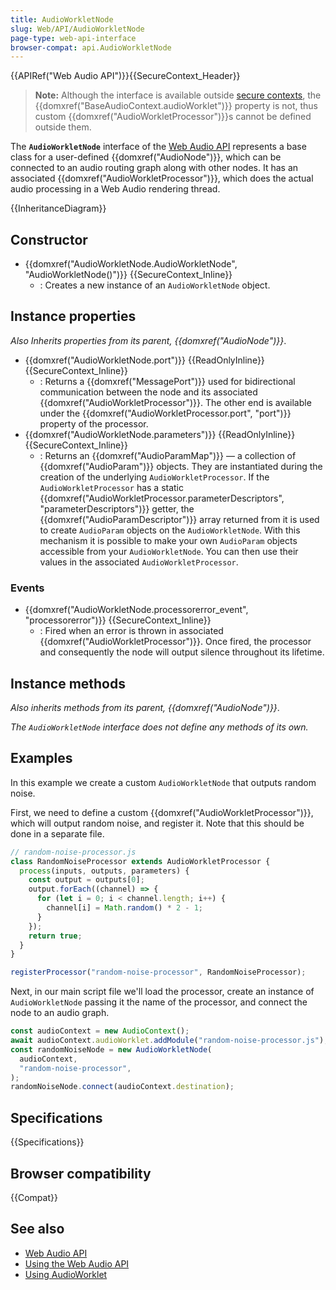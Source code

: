 ```yaml
---
title: AudioWorkletNode
slug: Web/API/AudioWorkletNode
page-type: web-api-interface
browser-compat: api.AudioWorkletNode
---
```


{{APIRef("Web Audio API")}}{{SecureContext_Header}}

> **Note:** Although the interface is available outside [secure contexts](/en-US/docs/Web/Security/Secure_Contexts), the {{domxref("BaseAudioContext.audioWorklet")}} property is not, thus custom {{domxref("AudioWorkletProcessor")}}s cannot be defined outside them.

The **`AudioWorkletNode`** interface of the [Web Audio API](/en-US/docs/Web/API/Web_Audio_API) represents a base class for a user-defined {{domxref("AudioNode")}}, which can be connected to an audio routing graph along with other nodes. It has an associated {{domxref("AudioWorkletProcessor")}}, which does the actual audio processing in a Web Audio rendering thread.

{{InheritanceDiagram}}

## Constructor

- {{domxref("AudioWorkletNode.AudioWorkletNode", "AudioWorkletNode()")}} {{SecureContext_Inline}}
  - : Creates a new instance of an `AudioWorkletNode` object.

## Instance properties

_Also Inherits properties from its parent, {{domxref("AudioNode")}}_.

- {{domxref("AudioWorkletNode.port")}} {{ReadOnlyInline}} {{SecureContext_Inline}}
  - : Returns a {{domxref("MessagePort")}} used for bidirectional communication between the node and its associated {{domxref("AudioWorkletProcessor")}}. The other end is available under the {{domxref("AudioWorkletProcessor.port", "port")}} property of the processor.
- {{domxref("AudioWorkletNode.parameters")}} {{ReadOnlyInline}} {{SecureContext_Inline}}
  - : Returns an {{domxref("AudioParamMap")}} — a collection of {{domxref("AudioParam")}} objects. They are instantiated during the creation of the underlying `AudioWorkletProcessor`. If the `AudioWorkletProcessor` has a static {{domxref("AudioWorkletProcessor.parameterDescriptors", "parameterDescriptors")}} getter, the {{domxref("AudioParamDescriptor")}} array returned from it is used to create `AudioParam` objects on the `AudioWorkletNode`. With this mechanism it is possible to make your own `AudioParam` objects accessible from your `AudioWorkletNode`. You can then use their values in the associated `AudioWorkletProcessor`.

### Events

- {{domxref("AudioWorkletNode.processorerror_event", "processorerror")}} {{SecureContext_Inline}}
  - : Fired when an error is thrown in associated {{domxref("AudioWorkletProcessor")}}. Once fired, the processor and consequently the node will output silence throughout its lifetime.

## Instance methods

_Also inherits methods from its parent, {{domxref("AudioNode")}}_.

_The `AudioWorkletNode` interface does not define any methods of its own._

## Examples

In this example we create a custom `AudioWorkletNode` that outputs random noise.

First, we need to define a custom {{domxref("AudioWorkletProcessor")}}, which will output random noise, and register it. Note that this should be done in a separate file.

```js
// random-noise-processor.js
class RandomNoiseProcessor extends AudioWorkletProcessor {
  process(inputs, outputs, parameters) {
    const output = outputs[0];
    output.forEach((channel) => {
      for (let i = 0; i < channel.length; i++) {
        channel[i] = Math.random() * 2 - 1;
      }
    });
    return true;
  }
}

registerProcessor("random-noise-processor", RandomNoiseProcessor);
```

Next, in our main script file we'll load the processor, create an instance of `AudioWorkletNode` passing it the name of the processor, and connect the node to an audio graph.

```js
const audioContext = new AudioContext();
await audioContext.audioWorklet.addModule("random-noise-processor.js");
const randomNoiseNode = new AudioWorkletNode(
  audioContext,
  "random-noise-processor",
);
randomNoiseNode.connect(audioContext.destination);
```

## Specifications

{{Specifications}}

## Browser compatibility

{{Compat}}

## See also

- [Web Audio API](/en-US/docs/Web/API/Web_Audio_API)
- [Using the Web Audio API](/en-US/docs/Web/API/Web_Audio_API/Using_Web_Audio_API)
- [Using AudioWorklet](/en-US/docs/Web/API/Web_Audio_API/Using_AudioWorklet)
